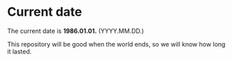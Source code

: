 # Current date

The current date is **1986.01.01.** (YYYY.MM.DD.)

This repository will be good when the world ends, so we will know how long it lasted.